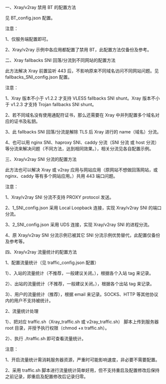 一、Xray/v2ray 禁用 BT 的配置方法

见 BT_config.json 配置。

注意：

1、仅服务端配置即可。

2、Xray/v2ray 示例中各应用都配置了禁用 BT，此配置方法仅备份及参考。

二、Xray fallbacks SNI 回落/分流到不同网站的配置方法

此方法解决 Xray 前置监听 443 后，不影响原来不同域名访问不同网站问题。见 fallbacks_SNI_config.json 配置。

注意：

1、Xray 版本不小于 v1.2.2 才支持 VLESS fallbacks SNI shunt。Xray 版本不小于 v1.2.3 才支持 Trojan fallbacks SNI shunt。

2、若不同域名没有使用通配符证书，那么还需要在 Xray 中并列配置多个域名对应的证书及私钥。

3、此 fallbacks SNI 回落/分流是解除 TLS 后 Xray 进行的 name（域名）分流。

4、也可以用 nginx SNI、haproxy SNI、caddy 分流（SNI 分流 或 host 分流） 等分流来解决问题（不同方法，达到相同效果。），相关分流见各自配置示例。

三、Xray/v2ray SNI 分流的配置方法

此方法也可以解决 Xray 或 v2ray 应用与网站应用（原网站不想做回落网站，或 nginx、caddy 等有多个网站应用。）共用 443 端口问题。

注意：

1、Xray/v2ray SNI 分流不支持 PROXY protocol 发送。

2、1_SNI_config.json 采用 Local Loopback 连接，实现 Xray/v2ray SNI 的端口分流。

3、2_SNI_config.json 采用 UDS 连接，实现 Xray/v2ray SNI 的进程分流。

4、原 Xray/v2ray SNI 分流示例已被其它 SNI 分流示例优势替代，此配置仅备份及参考等。

四、Xray/v2ray 流量统计的配置方法

1、配置流量统计（见 traffic_config.json 配置）

1）、入站的流量统计（不推荐，一般建议关闭。），根据各个入站 tag 来记录。

2）、出站的流量统计（不推荐，一般建议关闭。），根据各个出站 tag 来记录。

3）、用户的流量统计（推荐），根据 email 来记录。SOCKS、HTTP 等其他协议内的用户不支持被统计。

2、流量统计处理

1）、把对应 traffic.sh（Xray_traffic.sh 或 v2ray_traffic.sh） 脚本上传到服务器 root 目录，并授予执行权限（chmod +x traffic.sh）。

2）、执行 ./traffic.sh 即可查看流量统计。

注意：

1、开启流量统计需消耗服务器资源，严重时可能影响速度，非必要不需要配置。

2、采用 traffic.sh 脚本进行流量统计简单好用，但不支持重启及配置修改后保持之前记录，即重启及配置修改后记录归零。
